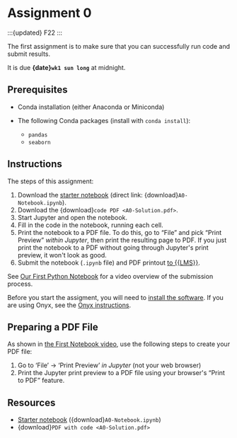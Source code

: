 # Assignment 0

:::{updated} F22
:::

The first assignment is to make sure that you can successfully run code and submit results.

It is due **{date}`wk1 sun long`** at midnight.

## Prerequisites

-   Conda installation (either Anaconda or Miniconda)
-   The following Conda packages (install with `conda install`):

    -   `pandas`
    -   `seaborn`

## Instructions

The steps of this assignment:

1. Download the [starter notebook](A0-Notebook.ipynb) (direct link: {download}`A0-Notebook.ipynb`).
2. Download the {download}`code PDF <A0-Solution.pdf>`.
3. Start Jupyter and open the notebook.
3. Fill in the code in the notebook, running each cell.
4. Print the notebook to a PDF file.  To do this, go to “File” and pick “Print Preview” *within Jupyter*, then print the resulting page to PDF.  If you just print the notebook to a PDF without going through Jupyter's print preview, it won't look as good.
5. Submit the notebook (`.ipynb` file) and PDF printout [to {{LMS}}](https://boisestatecanvas.instructure.com/courses/4386/assignments/145576).

See [Our First Python Notebook](../../content/week1/index.md#first-notebook) for a video overview of the submission process.

Before you start the assigment, you will need to [install the software](../../resources/software.md).
If you are using Onyx, see the [Onyx instructions](../../resources/onyx.md).

## Preparing a PDF File

As shown in [the First Notebook video](../../content/week1/index.md#first-notebook), use the following steps to create your PDF file:

1.  Go to ‘File’ → ‘Print Preview’ *in Jupyter* (not your web browser)
2.  Print the Jupyter print preview to a PDF file using your browser's “Print to PDF” feature.

## Resources

- [Starter notebook](A0-Notebook.ipynb) ({download}`A0-Notebook.ipynb`)
- {download}`PDF with code <A0-Solution.pdf>`
